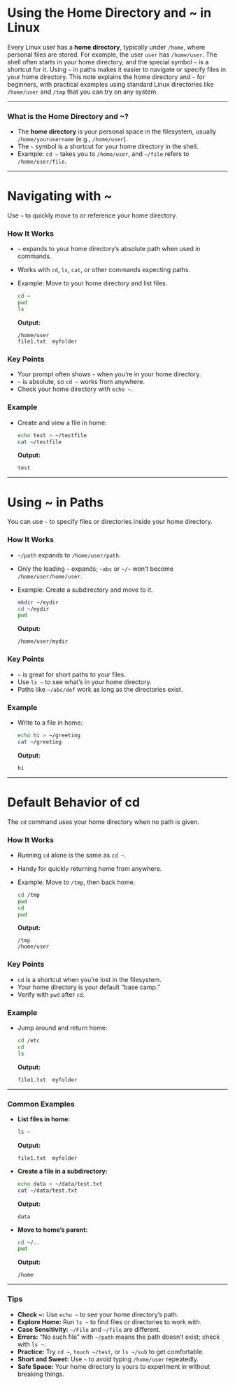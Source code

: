 # **Using the Home Directory and ~ in Linux**

Every Linux user has a **home directory**, typically under `/home`, where personal files are stored. For example, the user `user` has `/home/user`. The shell often starts in your home directory, and the special symbol `~` is a shortcut for it. Using `~` in paths makes it easier to navigate or specify files in your home directory. This note explains the home directory and `~` for beginners, with practical examples using standard Linux directories like `/home/user` and `/tmp` that you can try on any system.

---

### **What is the Home Directory and ~?**

- The **home directory** is your personal space in the filesystem, usually `/home/yourusername` (e.g., `/home/user`).
- The `~` symbol is a shortcut for your home directory in the shell.
- Example: `cd ~` takes you to `/home/user`, and `~/file` refers to `/home/user/file`.

---

# **Navigating with ~**

Use `~` to quickly move to or reference your home directory.

### **How It Works**

- `~` expands to your home directory’s absolute path when used in commands.

- Works with `cd`, `ls`, `cat`, or other commands expecting paths.

- Example: Move to your home directory and list files.

  ```bash
  cd ~
  pwd
  ls
  ```

  **Output:**

  ```
  /home/user
  file1.txt  myfolder
  ```

### **Key Points**

- Your prompt often shows `~` when you’re in your home directory.
- `~` is absolute, so `cd ~` works from anywhere.
- Check your home directory with `echo ~`.

### **Example**

- Create and view a file in home:

  ```bash
  echo test > ~/testfile
  cat ~/testfile
  ```

  **Output:**

  ```
  test
  ```

---

# **Using ~ in Paths**

You can use `~` to specify files or directories inside your home directory.

### **How It Works**

- `~/path` expands to `/home/user/path`.

- Only the leading `~` expands; `~abc` or `~/~` won’t become `/home/user/home/user`.

- Example: Create a subdirectory and move to it.

  ```bash
  mkdir ~/mydir
  cd ~/mydir
  pwd
  ```

  **Output:**

  ```
  /home/user/mydir
  ```

### **Key Points**

- `~` is great for short paths to your files.
- Use `ls ~` to see what’s in your home directory.
- Paths like `~/abc/def` work as long as the directories exist.

### **Example**

- Write to a file in home:

  ```bash
  echo hi > ~/greeting
  cat ~/greeting
  ```

  **Output:**

  ```
  hi
  ```

---

# **Default Behavior of cd**

The `cd` command uses your home directory when no path is given.

### **How It Works**

- Running `cd` alone is the same as `cd ~`.

- Handy for quickly returning home from anywhere.

- Example: Move to `/tmp`, then back home.

  ```bash
  cd /tmp
  pwd
  cd
  pwd
  ```

  **Output:**

  ```
  /tmp
  /home/user
  ```

### **Key Points**

- `cd` is a shortcut when you’re lost in the filesystem.
- Your home directory is your default “base camp.”
- Verify with `pwd` after `cd`.

### **Example**

- Jump around and return home:

  ```bash
  cd /etc
  cd
  ls
  ```

  **Output:**

  ```
  file1.txt  myfolder
  ```

---

### **Common Examples**

- **List files in home:**

  ```bash
  ls ~
  ```

  **Output:**

  ```
  file1.txt  myfolder
  ```

- **Create a file in a subdirectory:**

  ```bash
  echo data > ~/data/test.txt
  cat ~/data/test.txt
  ```

  **Output:**

  ```
  data
  ```

- **Move to home’s parent:**

  ```bash
  cd ~/.. 
  pwd
  ```

  **Output:**

  ```
  /home
  ```

---

### **Tips**

- **Check ~:** Use `echo ~` to see your home directory’s path.
- **Explore Home:** Run `ls ~` to find files or directories to work with.
- **Case Sensitivity:** `~/File` and `~/file` are different.
- **Errors:** “No such file” with `~/path` means the path doesn’t exist; check with `ls ~`.
- **Practice:** Try `cd ~`, `touch ~/test`, or `ls ~/sub` to get comfortable.
- **Short and Sweet:** Use `~` to avoid typing `/home/user` repeatedly.
- **Safe Space:** Your home directory is yours to experiment in without breaking things.